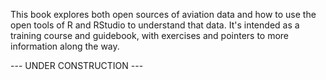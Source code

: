 This book explores both open sources of aviation data and how to use the open tools of R and RStudio to understand that data. It's intended as a training course and guidebook, with exercises and pointers to more information along the way.  

--- UNDER CONSTRUCTION ---
